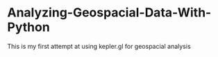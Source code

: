 # Analyzing-Geospacial-Data-With-Python
This is my first attempt at using kepler.gl for geospacial analysis
